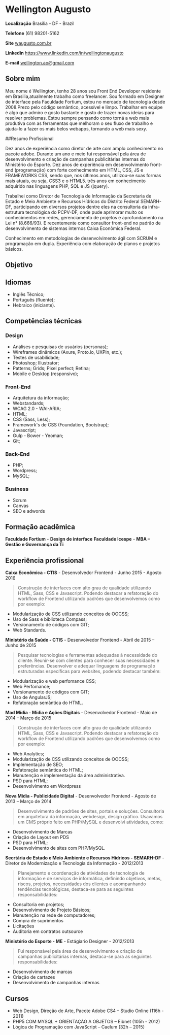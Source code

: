 # Wellington Augusto

**Localização** Brasilia - DF - Brazil

**Telefone** (61) 98201-5162

**Site** [waugusto.com.br](http://waugusto.com.br)

**Linkedin** https://www.linkedin.com/in/wellingtonaugusto

**E-mail** wellington.ao@gmail.com

## Sobre mim
 
Meu nome é Wellington, tenho 28 anos sou Front End Developer residente em Brasilia,atualmente trabalho como freelancer. Sou formado em Designer de interface pela Faculdade Fortium, estou no mercado de tecnologia desde 2008.Prezo pelo código semântico, acessível e limpo. 
Trabalhar em equipe é algo que admiro e gosto bastante e gosto de trazer novas ideias para resolver problemas. Estou sempre pensando como torná a web mais produtiva com as ferramentas que melhoram o seu fluxo de trabalho e ajuda-lo a fazer os mais belos webapps, tornando a web mais sexy.

##Resumo Profissional

Dez anos de experiência como diretor de arte com amplo conhecimento no pacote adobe. Durante um ano e meio fui responsável pela área de desenvolvimento e criação de campanhas publicitárias internas do Ministério do Esporte. Dez anos de experiência em desenvolvimento front-end (programação) com forte conhecimento em HTML, CSS, JS e FRAMEWORKS CSS, sendo que, nos últimos anos, utilizou-se suas formas mais atuais, ou seja, CSS3 e o HTML5. três anos em conhecimento adquirido nas linguagens PHP, SQL e JS (jquery).

Trabalhei como Diretor de Tecnologia de Informação da Secretaria de Estado e Meio Ambiente e Recursos Hídricos do Distrito Federal SEMARH-DF, participando em diversos projetos dentre eles na consultoria da infra-estrutura tecnológica do PCPV-DF, onde pude aprimorar muito os conhecimentos em redes, gerenciamento de projetos e aprofundamento na Lei n° (8.666/93). E recentemente como consultor front-end no padrão de desenvolvimento de sistemas internos Caixa Econômica Federal.

Conhecimento em metodologias de desenvolvimento ágil com SCRUM e programação em dupla. Experiência com elaboração de planos e projetos básicos.

## Objetivo 

## Idiomas 

* Inglês Técnico;
* Português (fluente);
* Hebraico (iniciante).

## Competências técnicas

### Design
* Análises e pesquisas de usuários (personas); 
* Wireframes dinâmicos (Axure, Proto.io, UXPin, etc.); 
* Testes de usabilidade;
* Photoshop; Illustrator; 
* Patterns; Grids; Pixel perfect; Retina;
* Mobile e Desktop (responsivo);

### Front-End
* Arquitetura da informação;
* Webstandards;
* WCAG 2.0 - WAI-ARIA;
* HTML;
* CSS (Sass, Less);
* Framework's de CSS (Foundation, Bootstrap);
* Javascript;
* Gulp - Bower - Yeoman;
* Git;

### Back-End
* PHP;
* Wordpress;
* MySQL;

### Business
* Scrum
* Canvas
* SEO e adwords

## Formação acadêmica

**Faculdade Fortium** - **Design de interface**
**Faculdade Icespe**  - **MBA – Gestão e Governança da Ti**

## Experiência profissional

**Caixa Econômica - CTIS** - Desenvolvedor Frontend - Junho 2015 - Agosto 2016

> Construção de interfaces com alto grau de qualidade utilizando HTML, Sass, CSS e Javascript. Podendo destacar a refatoração do workflow de Frontend utilizando padrões que desenvolvemos como por exemplo:
* Modularização de CSS utilizando conceitos de OOCSS;
* Uso de Sass e biblioteca Compass;
* Versionamento de códigos com GIT;
* Web Standards.

**Ministério da Saúde - CTIS** -  Desenvolvedor Frontend - Abril de 2015 – Junho de 2015

> Pesquisar tecnologias e ferramentas adequadas à necessidade do cliente. Reunir-se com clientes para conhecer suas necessidades e preferências. Desenvolver e adequar linguagens de programação estruturadas específicas para websites, podendo destacar também:
* Modularização e web perfomance CSS;
* Web Perfomance;
* Versionamento de códigos com GIT;
* Uso de AngularJS;
* Refatoração semântica do HTML.

**Mad Mídia - Mídia e Ações Digitais** - Desenvolvedor Frontend - Maio de 2014 – Março de 2015

> Construção de interfaces com alto grau de qualidade utilizando HTML, Sass, CSS e Javascript. Podendo destacar a refatoração do workflow de Frontend utilizando padrões que desenvolvemos como por exemplo:
* Web Analytics;
* Modularização de CSS utilizando conceitos de OOCSS;
* Implementação de SEO;
* Refatoração semântica do HTML;
* Manutenção e implementação da área administrativa.
* PSD para HTML;
* Desenvolvimento em Wordpress


**Nova Mídia -  Publicidade Digital** - Desenvolvedor Frontend - Agosto de 2013 – Março de 2014

> Desenvolvimento de padrões de sites, portais e soluções. Consultoria em arquitetura da informação, webdesign, design gráfico. Usavamos um CMS próprio feito em PHP/MySQL e desenvolvi atividades, como:
* Desenvolvimento de Marcas
* Criação de Layout em PDS
* PSD para HTML;
* Desenvolvimento de sites com PHP/MySQL.

**Secrtária de Estado e Meio Ambiente e Recursos Hídricos - SEMARH-DF** - Diretor de Modernização e Tecnologia da Informação - 2012/2013

> Planejamento e coordenação de atividades de tecnologia de informação e de serviços de informática, definindo objetivos, metas, riscos, projetos, necessidades dos clientes e acompanhando tendências tecnológicas, destaca-se para as seguintes responsabilidades:
* Consultoria em projetos;
* Desenvolvimento de Projeto Básicos;
* Manutenção na rede de computadores;
* Compra de suprimentos
* Licitações
* Auditoria em contratos outsource

**Ministério do Esporte - ME** - Estágiario Designer - 2012/2013

> Fui responsável pela área de desenvolvimento e criação de campanhas publicitárias internas, destaca-se para as seguintes responsabilidades:
* Desenvolvimento de marcas
* Criação de cartazes
* Desenvolvimento de campanhas internas

## Cursos

* Web Design, Direção de Arte, Pacote Adobe CS4 – Studio Online (116h - 2011)
* PHP5 COM MYSQL + ORIENTAÇÃO A OBJETOS – Eibnet (105h - 2012)
* Lógica de Programação com JavaScript – Caelum (32h – 2015)

